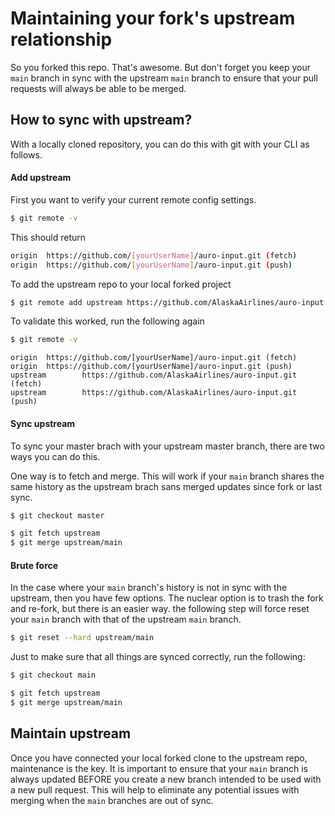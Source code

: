 # Maintaining your fork's upstream relationship

So you forked this repo. That's awesome. But don't forget you keep your `main` branch in sync with the upstream `main` branch to ensure that your pull requests will always be able to be merged.

## How to sync with upstream?

With a locally cloned repository, you can do this with git with your CLI as follows.

#### Add upstream

First you want to verify your current remote config settings.

```bash
$ git remote -v
```

This should return

```bash
origin  https://github.com/[yourUserName]/auro-input.git (fetch)
origin  https://github.com/[yourUserName]/auro-input.git (push)
```

To add the upstream repo to your local forked project

```bash
$ git remote add upstream https://github.com/AlaskaAirlines/auro-input.git
```

To validate this worked, run the following again

```bash
$ git remote -v
```

```
origin  https://github.com/[yourUserName]/auro-input.git (fetch)
origin  https://github.com/[yourUserName]/auro-input.git (push)
upstream        https://github.com/AlaskaAirlines/auro-input.git (fetch)
upstream        https://github.com/AlaskaAirlines/auro-input.git (push)
```

#### Sync upstream

To sync your master brach with your upstream master branch, there are two ways you can do this.

One way is to fetch and merge. This will work if your `main` branch shares the same history as the upstream brach sans merged updates since fork or last sync.

```bash
$ git checkout master

$ git fetch upstream
$ git merge upstream/main
```

#### Brute force

In the case where your `main` branch's history is not in sync with the upstream, then you have few options. The nuclear option is to trash the fork and re-fork, but there is an easier way. the following step will force reset your `main` branch with that of the upstream `main` branch.

```bash
$ git reset --hard upstream/main
```

Just to make sure that all things are synced correctly, run the following:

```bash
$ git checkout main

$ git fetch upstream
$ git merge upstream/main
```

## Maintain upstream

Once you have connected your local forked clone to the upstream repo, maintenance is the key. It is important to ensure that your `main` branch is always updated BEFORE you create a new branch intended to be used with a new pull request. This will help to eliminate any potential issues with merging when the `main` branches are out of sync.
